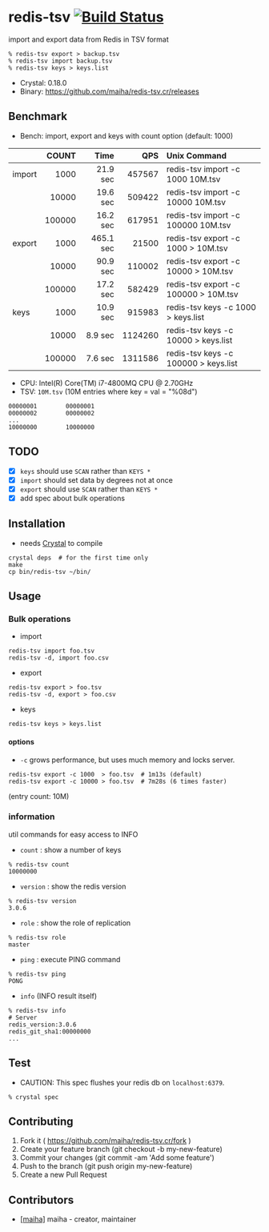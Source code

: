# redis-tsv [![Build Status](https://travis-ci.org/maiha/redis-tsv.cr.svg?branch=master)](https://travis-ci.org/maiha/redis-tsv.cr)

import and export data from Redis in TSV format

```shell
% redis-tsv export > backup.tsv
% redis-tsv import backup.tsv
% redis-tsv keys > keys.list
```

- Crystal: 0.18.0
- Binary: https://github.com/maiha/redis-tsv.cr/releases

## Benchmark

- Bench: import, export and keys with count option (default: 1000)

|      | COUNT  | Time     |    QPS | Unix Command                         |
|:-----|-------:|---------:|-------:|:-------------------------------------|
|import| 1000   | 21.9 sec | 457567 | redis-tsv import -c 1000   10M.tsv   |
|      | 10000  | 19.6 sec | 509422 | redis-tsv import -c 10000  10M.tsv   |
|      | 100000 | 16.2 sec | 617951 | redis-tsv import -c 100000 10M.tsv   |
|export| 1000   |465.1 sec |  21500 | redis-tsv export -c 1000   > 10M.tsv |
|      | 10000  | 90.9 sec | 110002 | redis-tsv export -c 10000  > 10M.tsv |
|      | 100000 | 17.2 sec | 582429 | redis-tsv export -c 100000 > 10M.tsv |
|keys  | 1000   | 10.9 sec | 915983 | redis-tsv keys -c 1000   > keys.list |
|      | 10000  |  8.9 sec | 1124260| redis-tsv keys -c 10000  > keys.list |
|      | 100000 |  7.6 sec | 1311586| redis-tsv keys -c 100000 > keys.list |

- CPU: Intel(R) Core(TM) i7-4800MQ CPU @ 2.70GHz
- TSV: `10M.tsv` (10M entries where key = val = "%08d")
```
00000001        00000001
00000002        00000002
...
10000000        10000000
```

## TODO

- [x] `keys` should use `SCAN` rather than `KEYS *`
- [x] `import` should set data by degrees not at once
- [x] `export` should use `SCAN` rather than `KEYS *`
- [x] add spec about bulk operations

## Installation

- needs [Crystal](http://crystal-lang.org/) to compile

```shell
crystal deps  # for the first time only
make
cp bin/redis-tsv ~/bin/
```

## Usage

### Bulk operations

- import

```
redis-tsv import foo.tsv
redis-tsv -d, import foo.csv
```

- export

```
redis-tsv export > foo.tsv
redis-tsv -d, export > foo.csv
```

- keys

```
redis-tsv keys > keys.list
```

#### options

- `-c` grows performance, but uses much memory and locks server.

```
redis-tsv export -c 1000  > foo.tsv  # 1m13s (default)
redis-tsv export -c 10000 > foo.tsv  # 7m28s (6 times faster)
```
(entry count: 10M)


### information

util commands for easy access to INFO

- `count` : show a number of keys
```
% redis-tsv count
10000000
```

- `version` : show the redis version
```
% redis-tsv version
3.0.6
```

- `role` : show the role of replication
```
% redis-tsv role
master
```

- `ping` : execute PING command
```
% redis-tsv ping
PONG
```

- `info` (INFO result itself)
```
% redis-tsv info
# Server
redis_version:3.0.6
redis_git_sha1:00000000
...
```

## Test

- CAUTION: This spec flushes your redis db on `localhost:6379`.

```
% crystal spec
```

## Contributing

1. Fork it ( https://github.com/maiha/redis-tsv.cr/fork )
2. Create your feature branch (git checkout -b my-new-feature)
3. Commit your changes (git commit -am 'Add some feature')
4. Push to the branch (git push origin my-new-feature)
5. Create a new Pull Request

## Contributors

- [[maiha]](https://github.com/maiha) maiha - creator, maintainer
